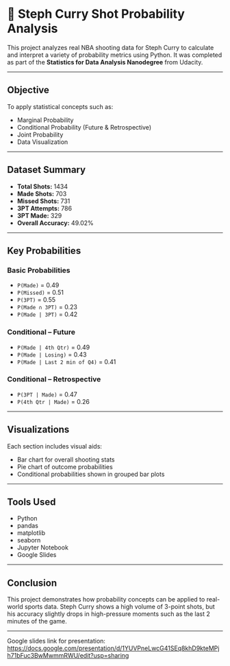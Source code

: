 # 🏀 Steph Curry Shot Probability Analysis

This project analyzes real NBA shooting data for Steph Curry to calculate and interpret a variety of probability metrics using Python. It was completed as part of the **Statistics for Data Analysis Nanodegree** from Udacity.

---

## Objective

To apply statistical concepts such as:
- Marginal Probability
- Conditional Probability (Future & Retrospective)
- Joint Probability
- Data Visualization

---

##  Dataset Summary

- **Total Shots:** 1434  
- **Made Shots:** 703  
- **Missed Shots:** 731  
- **3PT Attempts:** 786  
- **3PT Made:** 329  
- **Overall Accuracy:** 49.02%

---

##  Key Probabilities

### Basic Probabilities
- `P(Made)` = 0.49  
- `P(Missed)` = 0.51  
- `P(3PT)` = 0.55  
- `P(Made ∩ 3PT)` = 0.23  
- `P(Made | 3PT)` = 0.42

### Conditional – Future
- `P(Made | 4th Qtr)` = 0.49  
- `P(Made | Losing)` = 0.43  
- `P(Made | Last 2 min of Q4)` = 0.41

### Conditional – Retrospective
- `P(3PT | Made)` = 0.47  
- `P(4th Qtr | Made)` = 0.26

---

##  Visualizations

Each section includes visual aids:
- Bar chart for overall shooting stats  
- Pie chart of outcome probabilities  
- Conditional probabilities shown in grouped bar plots  

---

##  Tools Used

- Python  
- pandas  
- matplotlib  
- seaborn  
- Jupyter Notebook  
- Google Slides

---

## Conclusion

This project demonstrates how probability concepts can be applied to real-world sports data. Steph Curry shows a high volume of 3-point shots, but his accuracy slightly drops in high-pressure moments such as the last 2 minutes of the game.

---
Google slides link for presentation: https://docs.google.com/presentation/d/1YUVPneLwcG41SEq8khD9kteMPjh71bFuc3BwMwmmRWU/edit?usp=sharing
